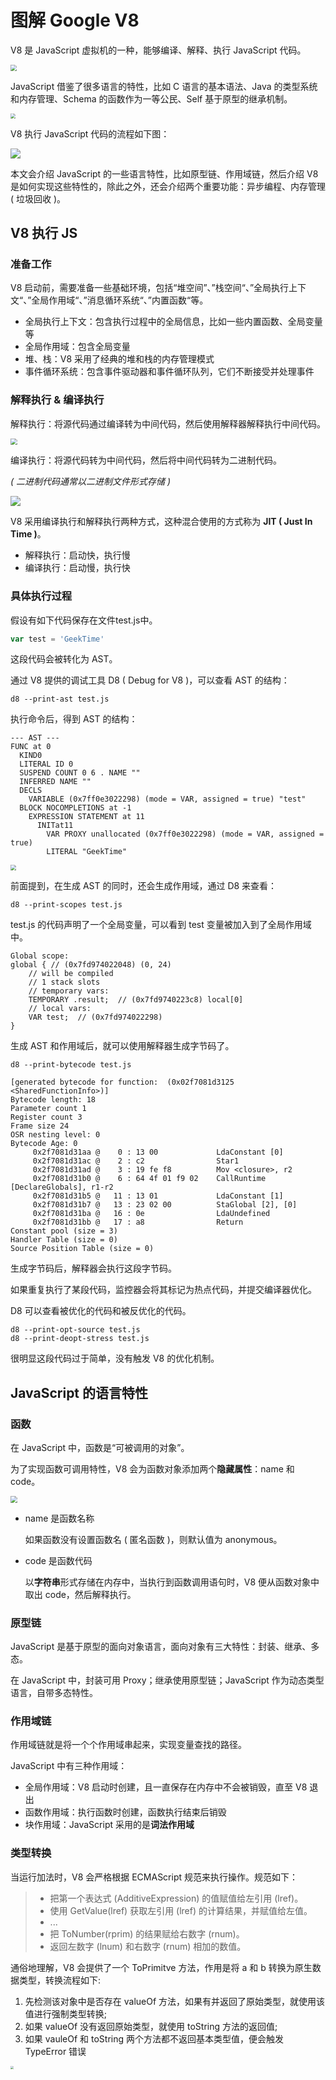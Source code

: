 # 图解 Google V8

V8 是 JavaScript 虚拟机的一种，能够编译、解释、执行 JavaScript 代码。

<img src="https://raw.githubusercontent.com/yamsfeer/pic-bed/master/008i3skNgy1gw5s35p8kkj30vq08kwfb.jpg" style="zoom: 60%;" />

JavaScript 借鉴了很多语言的特性，比如 C 语言的基本语法、Java 的类型系统和内存管理、Schema 的函数作为一等公民、Self 基于原型的继承机制。

<img src="https://raw.githubusercontent.com/yamsfeer/pic-bed/master/008i3skNgy1gw5t6aynftj30vq0cdta3.jpg" style="zoom:50%;" />

V8 执行 JavaScript 代码的流程如下图：

![](https://raw.githubusercontent.com/yamsfeer/pic-bed/master/008i3skNgy1gw5t6bvnv8j30vq0gs0uk.jpg)

本文会介绍 JavaScript 的一些语言特性，比如原型链、作用域链，然后介绍 V8 是如何实现这些特性的，除此之外，还会介绍两个重要功能：异步编程、内存管理 ( 垃圾回收 )。

## V8 执行 JS

### 准备工作

V8 启动前，需要准备一些基础环境，包括“堆空间”、”栈空间“、”全局执行上下文“、”全局作用域“、”消息循环系统“、”内置函数“等。

* 全局执行上下文：包含执行过程中的全局信息，比如一些内置函数、全局变量等
* 全局作用域：包含全局变量
* 堆、栈：V8 采用了经典的堆和栈的内存管理模式
* 事件循环系统：包含事件驱动器和事件循环队列，它们不断接受并处理事件

### 解释执行 & 编译执行

解释执行：将源代码通过编译转为中间代码，然后使用解释器解释执行中间代码。

<img src="https://raw.githubusercontent.com/yamsfeer/pic-bed/master/008i3skNgy1gw5t6a7atij30vq06vaan.jpg" style="zoom:67%;" />

编译执行：将源代码转为中间代码，然后将中间代码转为二进制代码。

*( 二进制代码通常以二进制文件形式存储 )*

![](https://raw.githubusercontent.com/yamsfeer/pic-bed/master/008i3skNgy1gw5t6bclzjj30vq096wf1.jpg)

V8 采用编译执行和解释执行两种方式，这种混合使用的方式称为 **JIT ( Just In Time )**。

* 解释执行：启动快，执行慢
* 编译执行：启动慢，执行快

### 具体执行过程

假设有如下代码保存在文件test.js中。

```javascript
var test = 'GeekTime'
```

这段代码会被转化为 AST。

通过 V8 提供的调试工具 D8 ( Debug for V8 )，可以查看 AST 的结构：

```shell
d8 --print-ast test.js
```

执行命令后，得到 AST 的结构：

```shell
--- AST ---
FUNC at 0
  KIND0
  LITERAL ID 0
  SUSPEND COUNT 0 6 . NAME ""
  INFERRED NAME ""
  DECLS
    VARIABLE (0x7ff0e3022298) (mode = VAR, assigned = true) "test"
  BLOCK NOCOMPLETIONS at -1
    EXPRESSION STATEMENT at 11
      INITat11
        VAR PROXY unallocated (0x7ff0e3022298) (mode = VAR, assigned = true)
        LITERAL "GeekTime"
```

<img class="img-mid" src="https://raw.githubusercontent.com/yamsfeer/pic-bed/master/008i3skNgy1gw91ivds6kj30vq0awq3c.jpg" style="zoom: 55%;" />

前面提到，在生成 AST 的同时，还会生成作用域，通过 D8 来查看：

```shell
d8 --print-scopes test.js
```

test.js 的代码声明了一个全局变量，可以看到 test 变量被加入到了全局作用域中。

```shell
Global scope:
global { // (0x7fd974022048) (0, 24)
	// will be compiled
	// 1 stack slots
	// temporary vars:
	TEMPORARY .result;  // (0x7fd9740223c8) local[0]
	// local vars:
	VAR test;  // (0x7fd974022298)
}
```

生成 AST 和作用域后，就可以使用解释器生成字节码了。

```shell
d8 --print-bytecode test.js
```

```shell
[generated bytecode for function:  (0x02f7081d3125 <SharedFunctionInfo>)]
Bytecode length: 18
Parameter count 1
Register count 3
Frame size 24
OSR nesting level: 0
Bytecode Age: 0
     0x2f7081d31aa @    0 : 13 00             LdaConstant [0]
     0x2f7081d31ac @    2 : c2                Star1
     0x2f7081d31ad @    3 : 19 fe f8          Mov <closure>, r2
     0x2f7081d31b0 @    6 : 64 4f 01 f9 02    CallRuntime [DeclareGlobals], r1-r2
     0x2f7081d31b5 @   11 : 13 01             LdaConstant [1]
     0x2f7081d31b7 @   13 : 23 02 00          StaGlobal [2], [0]
     0x2f7081d31ba @   16 : 0e                LdaUndefined
     0x2f7081d31bb @   17 : a8                Return
Constant pool (size = 3)
Handler Table (size = 0)
Source Position Table (size = 0)
```

生成字节码后，解释器会执行这段字节码。

如果重复执行了某段代码，监控器会将其标记为热点代码，并提交编译器优化。

D8 可以查看被优化的代码和被反优化的代码。

```shell
d8 --print-opt-source test.js
d8 --print-deopt-stress test.js
```

很明显这段代码过于简单，没有触发 V8 的优化机制。

## JavaScript 的语言特性

### 函数

在 JavaScript 中，函数是“可被调用的对象”。

为了实现函数可调用特性，V8 会为函数对象添加两个**隐藏属性**：name 和 code。

<img class="img-mid" src="https://raw.githubusercontent.com/yamsfeer/pic-bed/master/008i3skNgy1gw91iwb7u2j30vq0f3q48.jpg" style="zoom:67%;" />

* name 是函数名称

  如果函数没有设置函数名 ( 匿名函数 )，则默认值为 anonymous。

* code 是函数代码

  以**字符串**形式存储在内存中，当执行到函数调用语句时，V8 便从函数对象中取出 code，然后解释执行。

### 原型链

JavaScript 是基于原型的面向对象语言，面向对象有三大特性：封装、继承、多态。

在 JavaScript 中，封装可用 Proxy；继承使用原型链；JavaScript  作为动态类型语言，自带多态特性。

### 作用域链

作用域链就是将一个个作用域串起来，实现变量查找的路径。

JavaScript 中有三种作用域：

* 全局作用域：V8 启动时创建，且一直保存在内存中不会被销毁，直至 V8 退出
* 函数作用域：执行函数时创建，函数执行结束后销毁
* 块作用域：JavaScript 采用的是**词法作用域**

### 类型转换

当运行加法时，V8 会严格根据 ECMAScript 规范来执行操作。规范如下：

> * 把第一个表达式 (AdditiveExpression) 的值赋值给左引用 (lref)。
> *  使用 GetValue(lref) 获取左引用 (lref) 的计算结果，并赋值给左值。
> *  ...
> *  把 ToNumber(rprim) 的结果赋给右数字 (rnum)。
> *  返回左数字 (lnum) 和右数字 (rnum) 相加的数值。

通俗地理解，V8 会提供了一个 ToPrimitve 方法，作用是将 a 和 b 转换为原生数据类型，转换流程如下:

1. 先检测该对象中是否存在 valueOf 方法，如果有并返回了原始类型，就使用该值进行强制类型转换;
2. 如果 valueOf 没有返回原始类型，就使用 toString 方法的返回值;
3. 如果 vauleOf 和 toString 两个方法都不返回基本类型值，便会触发 TypeError 错误

<img class="img-mid" src="https://raw.githubusercontent.com/yamsfeer/pic-bed/master/008i3skNgy1gwaejd2ptaj31hc0u0wgh.jpg" style="zoom: 33%;" />
